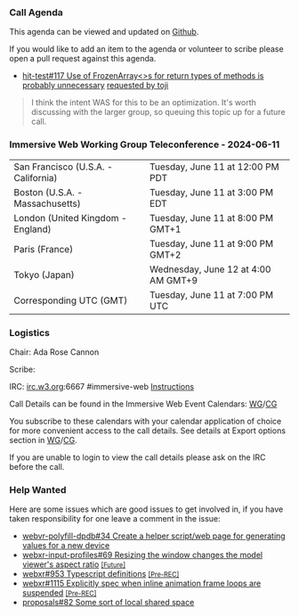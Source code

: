 ### Call Agenda

This agenda can be viewed and updated on [Github](https://github.com/immersive-web/administrivia/blob/main/meetings/2024/2024-06-11-Immersive_Web_Working_Group_Teleconference-agenda.md).

If you would like to add an item to the agenda or volunteer to scribe please open a pull request against this agenda.

* [hit-test#117 Use of FrozenArray<>s for return types of methods is probably unnecessary](https://github.com/immersive-web/hit-test/issues/117) [requested by toji](https://github.com/immersive-web/hit-test/issues/117#issuecomment-2150866464)
> I think the intent WAS for this to be an optimization. It's worth discussing with the larger group, so queuing this topic up for a future call.

### Immersive Web Working Group Teleconference - 2024-06-11

<table>
<tr><td> San Francisco (U.S.A. - California) <td> Tuesday, June 11 at 12:00 PM PDT
<tr><td> Boston (U.S.A. - Massachusetts) <td> Tuesday, June 11 at 3:00 PM EDT
<tr><td> London (United Kingdom - England) <td> Tuesday, June 11 at 8:00 PM GMT+1
<tr><td> Paris (France) <td> Tuesday, June 11 at 9:00 PM GMT+2
<tr><td> Tokyo (Japan) <td> Wednesday, June 12 at 4:00 AM GMT+9
<tr><td> Corresponding UTC (GMT) <td> Tuesday, June 11 at 7:00 PM UTC
</table>

### Logistics

Chair: Ada Rose Cannon

Scribe:

IRC: [irc.w3.org](https://irc.w3.org/):6667 #immersive-web [Instructions](https://github.com/immersive-web/administrivia/blob/main/IRC.md)

Call Details can be found in the Immersive Web Event Calendars: [WG](https://www.w3.org/groups/wg/immersive-web/calendar/)/[CG](https://www.w3.org/groups/cg/immersive-web/calendar/)

You subscribe to these calendars with your calendar application of choice for more convenient access to the call details. See details at Export options section in [WG](https://www.w3.org/groups/wg/immersive-web/calendar/#export)/[CG](https://www.w3.org/groups/cg/immersive-web/calendar/#export).

If you are unable to login to view the call details please ask on the IRC before the call.

### Help Wanted

Here are some issues which are good issues to get involved in, if you have taken responsibility for one leave a comment in the issue:

- [webvr-polyfill-dpdb#34 Create a helper script/web page for generating values for a new device](https://github.com/immersive-web/webvr-polyfill-dpdb/issues/34)
- [webxr-input-profiles#69 Resizing the window changes the model viewer's aspect ratio](https://github.com/immersive-web/webxr-input-profiles/issues/69) [<small>[Future]</small>](https://api.github.com/repos/immersive-web/webxr-input-profiles/milestones/4)
- [webxr#953 Typescript definitions](https://github.com/immersive-web/webxr/issues/953) [<small>[Pre-REC]</small>](https://api.github.com/repos/immersive-web/webxr/milestones/16)
- [webxr#1115 Explicitly spec when inline animation frame loops are suspended](https://github.com/immersive-web/webxr/issues/1115) [<small>[Pre-REC]</small>](https://api.github.com/repos/immersive-web/webxr/milestones/16)
- [proposals#82 Some sort of local shared space](https://github.com/immersive-web/proposals/issues/82)


              
